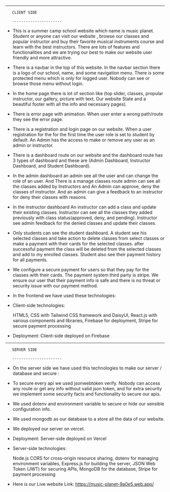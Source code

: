 ---------------------

       CLIENT SIDE 
       
       ----------------------

* This is a summer camp school website which name is music planet. Student or anyone can visit our website , browse our classes and popular instructor and buy their favorite musical instruments course and learn with the best instructors. There are lots of features and functionalities and we are trying our best to make our website user friendly and more attractive.

* There is a navbar in the top of this website. In the navbar section there is a logo of our school, name, and some navigation menu. There is some protected menu which is only for logged user. Nobody can see or browse those menu without login.

* In the home page there is lot of section like (top slider, classes, propular instructor, our gallery, picture with text, Our website State and  a beautiful footer with all the info and necessary pages).

* There is error page with animation. When user enter a wrong path/route they see the error page.

* There is a registration and login page on our website. When a user registration for the for the first time the user role is set to student by default. An Admin has the access to make or remove any user as an admin or instructor. 

* There is a dashboard route on our website and the dashboard route has 3 types of dashboard and these are (Admin Dashboard, Instructor Dashboard, and Student Dashboard). 

* In the admin dashboard an admin see all the user and can change the role of an user. And There is a manage classes route admin can see all the classes added by Instructors and An Admin can approve, deny the classes of instructor. And an admin can give a feedback to an instructor for deny their classes with reasons.

* In the instructor dashboard An instructor can add a class and update their existing classes. Instructor can see all the classes they added previously with class status(approved, deny, and pending). Instructor see admin feedback for the denied classes and update their classes.

* Only students can see the student dashboard. A student see his selected classes and take action to delete classes from select classes or make a payment with their cards for the selected classes. after successful payment the class will be deleted from the selected classes and add to my enrolled classes. Student also see their payment history for all payments. 

*  We configure a secure payment for users so that they pay for the classes with their cards. The payment system third party is stripe. We ensure our user that their payment info is safe and there is no threat or security issue with our payment method.

* In the frontend we have used these technologies:

* Client-side technologies:

     HTML5, 
     CSS with Tailwind CSS framework and DaisyUI, 
     React.js with various components and libraries, 
     Firebase for deployment, 
     Stripe for secure payment processing


* Deployment:
    Client-side deployed on Firebase


---------------------

       SERVER SIDE 

       ----------------------

* On the server side we have used this technologies to make our server / database and secure :

* To secure every api we used jsonwebtoken verify. Nobody can access any route or get any info without valid json token, and for extra security we implement some security facts and functionality  to secure our apis.

* We used dotenv and environment variable to secure or hide our sensible configuration info.

* We used mongodb as our database to a store all the data of our website.

* We deployed our server on vercel.

* Deployment:
   Server-side deployed on Vercel

 *   Server-side technologies:

     Node.js
     CORS for cross-origin resource sharing, 
     dotenv for managing environment variables, 
     Express.js for building the server, 
     JSON Web Token (JWT) for securing APIs, 
     MongoDB for the database, 
     Stripe for payment processing  

* Here is our Live website Link: https://music-planet-9a0e5.web.app/